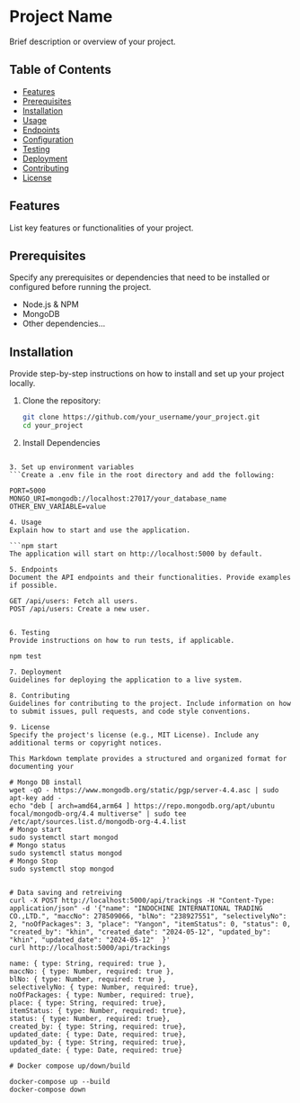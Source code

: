 # Project Name

Brief description or overview of your project.

## Table of Contents

- [Features](#features)
- [Prerequisites](#prerequisites)
- [Installation](#installation)
- [Usage](#usage)
- [Endpoints](#endpoints)
- [Configuration](#configuration)
- [Testing](#testing)
- [Deployment](#deployment)
- [Contributing](#contributing)
- [License](#license)

## Features

List key features or functionalities of your project.

## Prerequisites

Specify any prerequisites or dependencies that need to be installed or configured before running the project.

- Node.js & NPM
- MongoDB
- Other dependencies...

## Installation

Provide step-by-step instructions on how to install and set up your project locally.

1. Clone the repository:

   ```bash
   git clone https://github.com/your_username/your_project.git
   cd your_project

2. Install Dependencies

  ```npm install

3. Set up environment variables
  ```Create a .env file in the root directory and add the following:

  PORT=5000
  MONGO_URI=mongodb://localhost:27017/your_database_name
  OTHER_ENV_VARIABLE=value

4. Usage
Explain how to start and use the application.

```npm start
The application will start on http://localhost:5000 by default.

5. Endpoints
Document the API endpoints and their functionalities. Provide examples if possible.

GET /api/users: Fetch all users.
POST /api/users: Create a new user.


6. Testing
Provide instructions on how to run tests, if applicable.

npm test

7. Deployment
Guidelines for deploying the application to a live system.

8. Contributing
Guidelines for contributing to the project. Include information on how to submit issues, pull requests, and code style conventions.

9. License
Specify the project's license (e.g., MIT License). Include any additional terms or copyright notices.

This Markdown template provides a structured and organized format for documenting your

# Mongo DB install 
wget -qO - https://www.mongodb.org/static/pgp/server-4.4.asc | sudo apt-key add -      
echo "deb [ arch=amd64,arm64 ] https://repo.mongodb.org/apt/ubuntu focal/mongodb-org/4.4 multiverse" | sudo tee /etc/apt/sources.list.d/mongodb-org-4.4.list
# Mongo start
sudo systemctl start mongod   
# Mongo status                                                                                               
sudo systemctl status mongod
# Mongo Stop
sudo systemctl stop mongod                                                                                                 


# Data saving and retreiving
curl -X POST http://localhost:5000/api/trackings -H "Content-Type: application/json" -d '{"name": "INDOCHINE INTERNATIONAL TRADING CO.,LTD.", "maccNo": 278509066, "blNo": "238927551", "selectivelyNo": 2, "noOfPackages": 3, "place": "Yangon", "itemStatus": 0, "status": 0, "created_by": "khin", "created_date": "2024-05-12", "updated_by": "khin", "updated_date": "2024-05-12"  }'         
curl http://localhost:5000/api/trackings   

  name: { type: String, required: true },
  maccNo: { type: Number, required: true },
  blNo: { type: Number, required: true },
  selectivelyNo: { type: Number, required: true},
  noOfPackages: { type: Number, required: true},
  place: { type: String, required: true},
  itemStatus: { type: Number, required: true}, 
  status: { type: Number, required: true},
  created_by: { type: String, required: true},
  updated_date: { type: Date, required: true},
  updated_by: { type: String, required: true},
  updated_date: { type: Date, required: true}

# Docker compose up/down/build

docker-compose up --build
docker-compose down